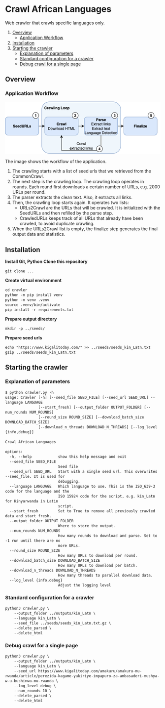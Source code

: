# Crawl African Languages

Web crawler that crawls specific languages only.

1. [Overview](#overview)
    * [Application Workflow](#application-workflow)
2. [Installation](#installation)
3. [Starting the crawler](#starting-the-crawler)
    * [Explanation of parameters](#explanation-of-parameters)
    * [Standard configuration for a crawler](#standard-configuration-for-a-crawler)
    * [Debug crawl for a single page](#debug-crawl-for-a-single-page)

## Overview

### Application Workflow

<img src="/images/flowchart.drawio.png" />

The image shows the workflow of the application.

1. The crawling starts with a list of seed urls that we retrieved from the CommonCrawl.
2. The next step is the crawling loop. The crawling loop operates in rounds. Each round first downloads a certain number of URLs, e.g. 2000 URLs per round.
3. The parser extracts the clean text. Also, it extracts all links.
4. Then, the crawling loop starts again. It operates two lists:
    * URLs2Crawl are the URLs that will be crawled. It is initialized with the SeedURLs and then refilled by the parse step. 
    * CrawledURLs keeps track of all URLs that already have been crawled, to avoid duplicate crawling.
5. When the URLs2Crawl list is empty, the finalize step generates the final output data and statistics.
  
## Installation

**Install Git, Python**
**Clone this repository**

```
git clone ...
```

**Create virtual environment**

```
cd crawler
python -m pip install venv
python -m venv .venv
source .venv/bin/activate
pip install -r requirements.txt 
```

**Prepare output directory**

```
mkdir -p ../seeds/
```

**Prepare seed urls**

```
echo "https://www.kigalitoday.com/" >> ../seeds/seeds_kin_Latn.txt
gzip ../seeds/seeds_kin_Latn.txt
```

## Starting the crawler

### Explanation of parameters

```
$ python crawler.py -h
usage: Crawler [-h] [--seed_file SEED_FILE] [--seed_url SEED_URL] --language LANGUAGE
               [--start_fresh] [--output_folder OUTPUT_FOLDER] [--num_rounds NUM_ROUNDS]
               [--round_size ROUND_SIZE] [--download_batch_size DOWNLOAD_BATCH_SIZE]
               [--download_n_threads DOWNLOAD_N_THREADS] [--log_level {info,debug}]

Crawl African Languages

options:
  -h, --help            show this help message and exit
  --seed_file SEED_FILE
                        Seed file
  --seed_url SEED_URL   Start with a single seed url. This overwrites --seed_file. It is used for
                        debugging.
  --language LANGUAGE   Which language to use. This is the ISO_639-3 code for the language and the
                        ISO 15924 code for the script, e.g. kin_Latn for Kinyarwanda in Latin
                        script.
  --start_fresh         Set to True to remove all previously crawled data and start fresh.
  --output_folder OUTPUT_FOLDER
                        Where to store the output.
  --num_rounds NUM_ROUNDS
                        How many rounds to download and parse. Set to -1 run until there are no
                        more URLs.
  --round_size ROUND_SIZE
                        How many URLs to download per round.
  --download_batch_size DOWNLOAD_BATCH_SIZE
                        How many URLs to download per batch.
  --download_n_threads DOWNLOAD_N_THREADS
                        How many threads to parallel download data.
  --log_level {info,debug}
                        Adjust the logging level
```

### Standard configuration for a crawler

```
python3 crawler.py \
    --output_folder ../outputs/kin_Latn \
    --language kin_Latn \
    --seed_file ../seeds/seeds_kin_Latn.txt.gz \
    --delete_parsed \
    --delete_html
```

### Debug crawl for a single page

```
python3 crawler.py \
    --output_folder ../outputs/kin_Latn \
    --language kin_Latn \
    --seed_url https://www.kigalitoday.com/amakuru/amakuru-mu-rwanda/article/perezida-kagame-yakiriye-impapuro-za-ambasaderi-mushya-w-u-bushinwa-mu-rwanda \
    --log_level debug \
    --num_rounds 10 \
    --delete_parsed \
    --delete_html
```
